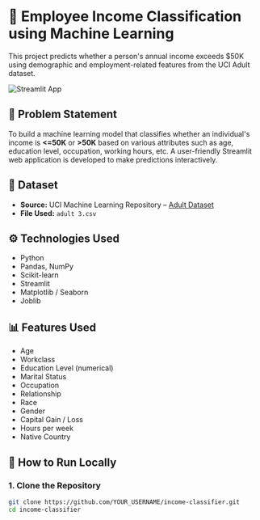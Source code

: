 # 💼 Employee Income Classification using Machine Learning

This project predicts whether a person's annual income exceeds $50K using demographic and employment-related features from the UCI Adult dataset.

![Streamlit App](https://img.shields.io/badge/Built%20With-Streamlit-blueviolet?style=flat&logo=streamlit)

## 📌 Problem Statement

To build a machine learning model that classifies whether an individual's income is **<=50K** or **>50K** based on various attributes such as age, education level, occupation, working hours, etc. A user-friendly Streamlit web application is developed to make predictions interactively.

## 📁 Dataset

- **Source:** UCI Machine Learning Repository – [Adult Dataset](https://archive.ics.uci.edu/ml/datasets/adult)
- **File Used:** `adult 3.csv`

## ⚙️ Technologies Used

- Python
- Pandas, NumPy
- Scikit-learn
- Streamlit
- Matplotlib / Seaborn
- Joblib

## 📊 Features Used

- Age  
- Workclass  
- Education Level (numerical)  
- Marital Status  
- Occupation  
- Relationship  
- Race  
- Gender  
- Capital Gain / Loss  
- Hours per week  
- Native Country  

## 🚀 How to Run Locally

### 1. Clone the Repository
```bash
git clone https://github.com/YOUR_USERNAME/income-classifier.git
cd income-classifier
